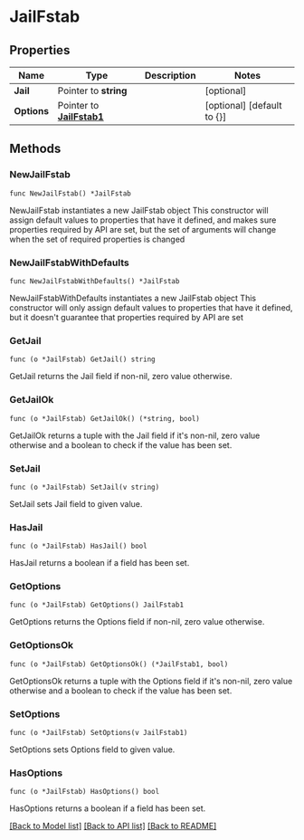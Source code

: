 # JailFstab

## Properties

Name | Type | Description | Notes
------------ | ------------- | ------------- | -------------
**Jail** | Pointer to **string** |  | [optional] 
**Options** | Pointer to [**JailFstab1**](JailFstab1.md) |  | [optional] [default to {}]

## Methods

### NewJailFstab

`func NewJailFstab() *JailFstab`

NewJailFstab instantiates a new JailFstab object
This constructor will assign default values to properties that have it defined,
and makes sure properties required by API are set, but the set of arguments
will change when the set of required properties is changed

### NewJailFstabWithDefaults

`func NewJailFstabWithDefaults() *JailFstab`

NewJailFstabWithDefaults instantiates a new JailFstab object
This constructor will only assign default values to properties that have it defined,
but it doesn't guarantee that properties required by API are set

### GetJail

`func (o *JailFstab) GetJail() string`

GetJail returns the Jail field if non-nil, zero value otherwise.

### GetJailOk

`func (o *JailFstab) GetJailOk() (*string, bool)`

GetJailOk returns a tuple with the Jail field if it's non-nil, zero value otherwise
and a boolean to check if the value has been set.

### SetJail

`func (o *JailFstab) SetJail(v string)`

SetJail sets Jail field to given value.

### HasJail

`func (o *JailFstab) HasJail() bool`

HasJail returns a boolean if a field has been set.

### GetOptions

`func (o *JailFstab) GetOptions() JailFstab1`

GetOptions returns the Options field if non-nil, zero value otherwise.

### GetOptionsOk

`func (o *JailFstab) GetOptionsOk() (*JailFstab1, bool)`

GetOptionsOk returns a tuple with the Options field if it's non-nil, zero value otherwise
and a boolean to check if the value has been set.

### SetOptions

`func (o *JailFstab) SetOptions(v JailFstab1)`

SetOptions sets Options field to given value.

### HasOptions

`func (o *JailFstab) HasOptions() bool`

HasOptions returns a boolean if a field has been set.


[[Back to Model list]](../README.md#documentation-for-models) [[Back to API list]](../README.md#documentation-for-api-endpoints) [[Back to README]](../README.md)


